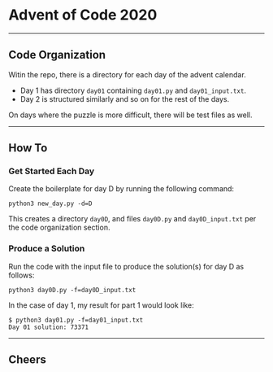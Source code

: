 # Advent of Code 2020

---

## Code Organization
Witin the repo, there is a directory for each day of the advent calendar.

- Day 1 has directory `day01` containing `day01.py` and `day01_input.txt`.
- Day 2 is structured similarly and so on for the rest of the days.

On days where the puzzle is more difficult, there will be test files as well.

---

## How To

### Get Started Each Day
Create the boilerplate for day D by running the following command:
```
python3 new_day.py -d=D
```
This creates a directory `day0D`, and files `day0D.py` and `day0D_input.txt` per the code organization section.

### Produce a Solution
Run the code with the input file to produce the solution(s) for day D as follows:
```
python3 day0D.py -f=day0D_input.txt 
```

In the case of day 1, my result for part 1 would look like:
```
$ python3 day01.py -f=day01_input.txt 
Day 01 solution: 73371
```

---

## Cheers
